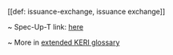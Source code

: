 [[def: issuance-exchange, issuance exchange]]

~ Spec-Up-T link: <a href='https://weboftrust.github.io/WOT-terms/docs/glossary/issuance-exchange'>here</a>

~ More in <a href="https://weboftrust.github.io/WOT-terms/docs/glossary/issuance-exchange">extended KERI glossary</a>
